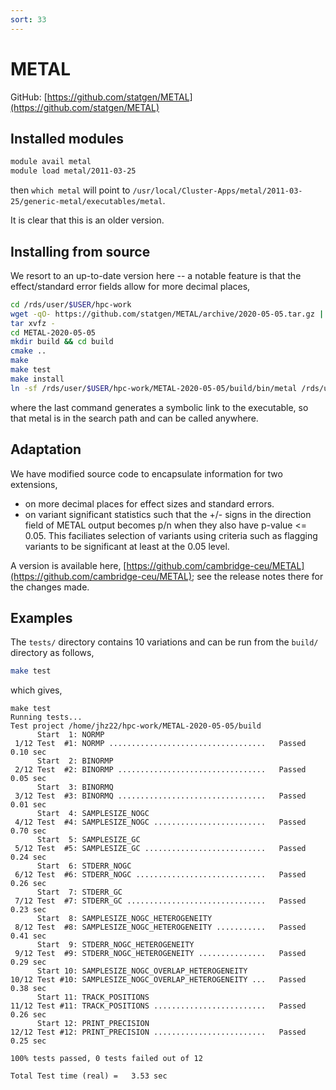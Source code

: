 ```yaml
---
sort: 33
---
```


# METAL

GitHub: [https://github.com/statgen/METAL](https://github.com/statgen/METAL)

## Installed modules

```bash
module avail metal
module load metal/2011-03-25
```

then `which metal` will point to `/usr/local/Cluster-Apps/metal/2011-03-25/generic-metal/executables/metal`.

It is clear that this is an older version.

## Installing from source

We resort to an up-to-date version here -- a notable feature is that the effect/standard error fields allow for more decimal places,

```bash
cd /rds/user/$USER/hpc-work
wget -qO- https://github.com/statgen/METAL/archive/2020-05-05.tar.gz | \
tar xvfz -
cd METAL-2020-05-05
mkdir build && cd build
cmake ..
make
make test
make install
ln -sf /rds/user/$USER/hpc-work/METAL-2020-05-05/build/bin/metal /rds/user/$USER/hpc-work/bin/metal
```

where the last command generates a symbolic link to the executable, so that metal is in the search path and can be called anywhere.

## Adaptation

We have modified source code to encapsulate information for two extensions,

- on more decimal places for effect sizes and standard errors.
- on variant significant statistics such that the +/- signs in the direction field of METAL output becomes p/n when they also have p-value <= 0.05. This faciliates selection of variants using criteria such as flagging variants to be significant at least at the 0.05 level.

A version is available here, [https://github.com/cambridge-ceu/METAL](https://github.com/cambridge-ceu/METAL); see the release notes there for the changes made.

## Examples

The `tests/` directory contains 10 variations and can be run from the `build/` directory as follows,

```bash
make test
```

which gives,

```
make test
Running tests...
Test project /home/jhz22/hpc-work/METAL-2020-05-05/build
      Start  1: NORMP
 1/12 Test  #1: NORMP ...................................   Passed    0.10 sec
      Start  2: BINORMP
 2/12 Test  #2: BINORMP .................................   Passed    0.05 sec
      Start  3: BINORMQ
 3/12 Test  #3: BINORMQ .................................   Passed    0.01 sec
      Start  4: SAMPLESIZE_NOGC
 4/12 Test  #4: SAMPLESIZE_NOGC .........................   Passed    0.70 sec
      Start  5: SAMPLESIZE_GC
 5/12 Test  #5: SAMPLESIZE_GC ...........................   Passed    0.24 sec
      Start  6: STDERR_NOGC
 6/12 Test  #6: STDERR_NOGC .............................   Passed    0.26 sec
      Start  7: STDERR_GC
 7/12 Test  #7: STDERR_GC ...............................   Passed    0.23 sec
      Start  8: SAMPLESIZE_NOGC_HETEROGENEITY
 8/12 Test  #8: SAMPLESIZE_NOGC_HETEROGENEITY ...........   Passed    0.41 sec
      Start  9: STDERR_NOGC_HETEROGENEITY
 9/12 Test  #9: STDERR_NOGC_HETEROGENEITY ...............   Passed    0.29 sec
      Start 10: SAMPLESIZE_NOGC_OVERLAP_HETEROGENEITY
10/12 Test #10: SAMPLESIZE_NOGC_OVERLAP_HETEROGENEITY ...   Passed    0.38 sec
      Start 11: TRACK_POSITIONS
11/12 Test #11: TRACK_POSITIONS .........................   Passed    0.26 sec
      Start 12: PRINT_PRECISION
12/12 Test #12: PRINT_PRECISION .........................   Passed    0.25 sec

100% tests passed, 0 tests failed out of 12

Total Test time (real) =   3.53 sec
```
